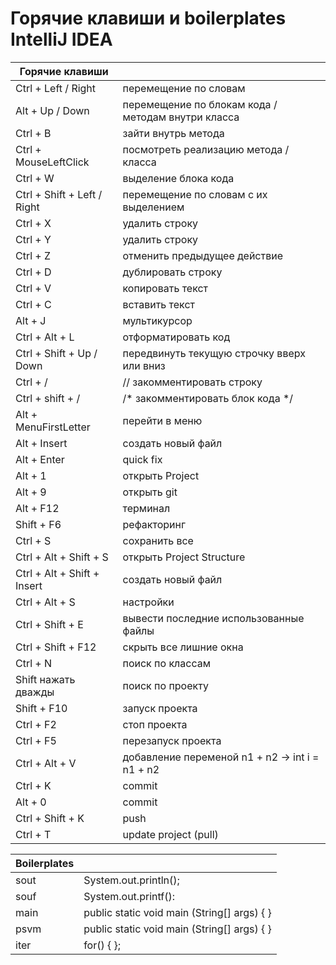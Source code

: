 # Горячие клавиши и boilerplates IntelliJ IDEA

| Горячие клавиши             |                                                    |
|-----------------------------|----------------------------------------------------|
| Ctrl + Left / Right         | перемещение по словам                              |
| Alt + Up / Down             | перемещение по блокам кода / методам внутри класса |
| Ctrl + B                    | зайти внутрь метода                                |
| Ctrl + MouseLeftClick       | посмотреть реализацию метода / класса              |
| Ctrl + W                    | выделение блока кода                               |
| Ctrl + Shift + Left / Right | перемещение по словам с их выделением              |
| Ctrl + X                    | удалить строку                                     |
| Ctrl + Y                    | удалить строку                                     |
| Ctrl + Z                    | отменить предыдущее действие                       |
| Ctrl + D                    | дублировать строку                                 |
| Ctrl + V                    | копировать текст                                   |
| Ctrl + C                    | вставить текст                                     |
| Alt + J                     | мультикурсор                                       |
| Ctrl + Alt + L              | отформатировать код                                |
| Ctrl + Shift + Up / Down    | передвинуть текущую строчку вверх или вниз         |
| Ctrl + /                    | // закомментировать строку                         |
| Ctrl + shift + /            | /* закомментировать блок кода */                   |
| Alt + MenuFirstLetter       | перейти в меню                                     |
| Alt + Insert                | создать новый файл                                 |
| Alt + Enter                 | quick fix                                          |
| Alt + 1                     | открыть Project                                    |
| Alt + 9                     | открыть git                                        |
| Alt + F12                   | терминал                                           |
| Shift + F6                  | рефакторинг                                        |
| Ctrl + S                    | сохранить все                                      |
| Ctrl + Alt + Shift + S      | открыть Project Structure                          |
| Ctrl + Alt + Shift + Insert | создать новый файл                                 |
| Ctrl + Alt + S              | настройки                                          |
| Ctrl + Shift + E            | вывести последние использованные файлы             |
| Ctrl + Shift + F12          | скрыть все лишние окна                             |
| Ctrl + N                    | поиск по классам                                   | 
| Shift нажать дважды         | поиск по проекту                                   |
| Shift + F10                 | запуск проекта                                     |
| Ctrl + F2                   | стоп проекта                                       |
| Ctrl + F5                   | перезапуск проекта                                 | 
| Ctrl + Alt + V              | добавление переменой n1 + n2 -> int i = n1 + n2    |
| Ctrl + K                    | commit                                             |
| Alt + 0                     | commit                                             |
| Ctrl + Shift + K            | push                                               |
| Ctrl + T                    | update project (pull)                              |

| Boilerplates |                                             |
|--------------|---------------------------------------------|
| sout         | System.out.println();                       |
| souf         | System.out.printf():                        |
| main         | public static void main (String[] args) { } |
| psvm         | public static void main (String[] args) { } |
| iter         | for() { };                                  |